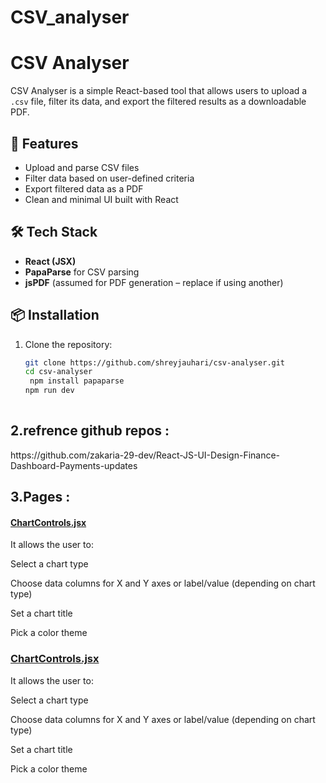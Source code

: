 # CSV_analyser

# CSV Analyser

CSV Analyser is a simple React-based tool that allows users to upload a `.csv` file, filter its data, and export the filtered results as a downloadable PDF.

## 🚀 Features

- Upload and parse CSV files
- Filter data based on user-defined criteria
- Export filtered data as a PDF
- Clean and minimal UI built with React

## 🛠 Tech Stack

- **React (JSX)**
- **PapaParse** for CSV parsing
- **jsPDF** (assumed for PDF generation – replace if using another)

## 📦 Installation

1. Clone the repository:

   ```bash
   git clone https://github.com/shreyjauhari/csv-analyser.git
   cd csv-analyser
    npm install papaparse
   npm run dev
  

<h2>2.refrence github repos :</h2>
https://github.com/zakaria-29-dev/React-JS-UI-Design-Finance-Dashboard-Payments-updates


<h2>3.Pages :</h2>

<h4><u>ChartControls.jsx</u></h4>
It allows the user to:

Select a chart type

Choose data columns for X and Y axes or label/value (depending on chart type)

Set a chart title

Pick a color theme

<h3><u>ChartControls.jsx</u></h3>
It allows the user to:

Select a chart type

Choose data columns for X and Y axes or label/value (depending on chart type)

Set a chart title

Pick a color theme



